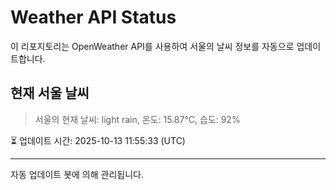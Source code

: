 
# Weather API Status

이 리포지토리는 OpenWeather API를 사용하여 서울의 날씨 정보를 자동으로 업데이트합니다.

## 현재 서울 날씨
> 서울의 현재 날씨: light rain, 온도: 15.87°C, 습도: 92%

⏳ 업데이트 시간: 2025-10-13 11:55:33 (UTC)

---
자동 업데이트 봇에 의해 관리됩니다.
